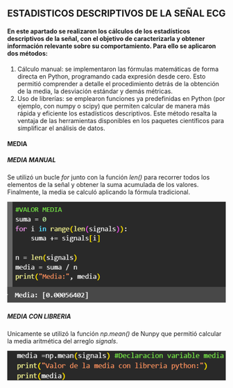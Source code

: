 ESTADISTICOS DESCRIPTIVOS DE LA SEÑAL ECG
---------------
#### En este apartado se realizaron los cálculos de los estadísticos descriptivos de la señal, con el objetivo de caracterizarla y obtener información relevante sobre su comportamiento. Para ello se aplicaron dos métodos:
1. Cálculo manual: se implementaron las fórmulas matemáticas de forma directa en Python, programando cada expresión desde cero. Esto permitió comprender a detalle el procedimiento detrás de la obtención de la media, la desviación estándar y demás métricas.
2. Uso de librerías: se emplearon funciones ya predefinidas en Python (por ejemplo, con numpy o scipy) que permiten calcular de manera más rápida y eficiente los estadísticos descriptivos. Este método resalta la ventaja de las herramientas disponibles en los paquetes científicos para simplificar el análisis de datos.
#### MEDIA
##### MEDIA MANUAL
Se utilizó un bucle *for* junto con la función *len()* para recorrer todos los elementos de la señal y obtener la suma acumulada de los valores. Finalmente, la media se calculó aplicando la fórmula tradicional.

![CÓDIGO MEDIA ](https://github.com/TomasCobos-rgb/INFORME-1-LAB-SE-ALES-/blob/main/CARPETA%20IMAGENES/VALOR%20MEDIA%20SIN%20LIBRERIA%20.png?raw=true)

##### MEDIA CON LIBRERIA
Unicamente se utilizó la función *np.mean()* de Nunpy que permitió calcular la media aritmética del arreglo *signals*. 

![CÓDIGO MEDIA CON LIBRERIA](https://github.com/TomasCobos-rgb/INFORME-1-LAB-SE-ALES-/blob/main/CARPETA%20IMAGENES/MEDIA%20CON%20LIBRERIA.png?raw=true)
